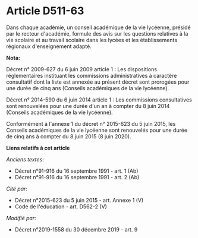 # Article D511-63

Dans chaque académie, un conseil académique de la vie lycéenne, présidé par le recteur d'académie, formule des avis sur les
questions relatives à la vie scolaire et au travail scolaire dans les lycées et les établissements régionaux d'enseignement
adapté.

**Nota:**

Décret n° 2009-627 du 6 juin 2009 article 1 : Les dispositions réglementaires instituant les commissions administratives à
caractère consultatif dont la liste est annexée au présent décret sont prorogées pour une durée de cinq ans (Conseils
académiques de la vie lycéenne).

Décret n° 2014-590 du 6 juin 2014 article 1 : Les commissions consultatives sont renouvelées pour une durée d'un an à compter
du 8 juin 2014 (Conseils académiques de la vie lycéenne). 

Conformément à l'annexe 1 du décret n° 2015-623 du 5 juin 2015, les Conseils académiques de la vie lycéenne sont renouvelés
pour une durée de cinq ans à compter du 8 juin 2015 (8 juin 2020).

**Liens relatifs à cet article**

_Anciens textes_:

  - Décret n°91-916 du 16 septembre 1991 - art. 1 (Ab)
  - Décret n°91-916 du 16 septembre 1991 - art. 2 (Ab)

_Cité par_:

  - Décret n°2015-623 du 5 juin 2015 - art. Annexe 1 (V)
  - Code de l'éducation - art. D562-2 (V)

_Modifié par_:

  - Décret n°2019-1558 du 30 décembre 2019 - art. 9
